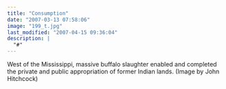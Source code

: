 ```yaml
---
title: "Consumption"
date: "2007-03-13 07:58:06"
image: "199_t.jpg"
last_modified: "2007-04-15 09:36:04"
description: |
  "#"
---
```


West of the Mississippi, massive buffalo slaughter enabled and completed the private and public appropriation of former Indian lands. (Image by John Hitchcock)

